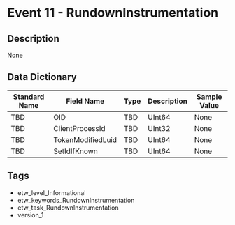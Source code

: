 # Event 11 - RundownInstrumentation

## Description
None

## Data Dictionary
|Standard Name|Field Name|Type|Description|Sample Value|
|---|---|---|---|---|
|TBD|OID|TBD|UInt64|None|None|
|TBD|ClientProcessId|TBD|UInt32|None|None|
|TBD|TokenModifiedLuid|TBD|UInt64|None|None|
|TBD|SetIdIfKnown|TBD|UInt64|None|None|

## Tags
* etw_level_Informational
* etw_keywords_RundownInstrumentation
* etw_task_RundownInstrumentation
* version_1